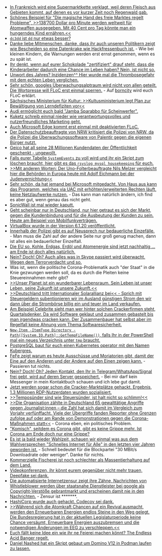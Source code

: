 * [In Frankreich wird eine Supermarktkette verklagt, weil deren Fleisch aus Gebieten kommt, auf denen es vor kurzer Zeit noch Regenwald gab.](https://netzfrauen.org/2021/04/18/amazon-4/)
* [Schönes Beispiel für "Die magische Hand des freie Marktes regelt Probleme", >>138’700 Dollar pro Minute werden weltweit für Atomwaffen ausgegeben. Mit 40 Cent pro Tag könnte man ein hungerndes Kind ernähren.<<](https://www.sonnenseite.com/de/politik/milliarden-fuers-militaer-und-millionen-menschen-hungern/)
* [`dc3dd` ist `dd` nur etwas besser?](https://scheible.it/datenspeicher-mit-dd-und-dc3dd-sichern/)
* [Danke liebe Mitmenschen, danke, dass ihr auch unseren Politikern zeigt wie Bescheiden so eine Datenkrake wie Hackfressenbuch ist.](https://netzpolitik.org/2021/ach-du-scheisse-so-reagieren-europaabgeordnete-darauf-dass-ihre-handynummer-wegen-des-facebook-lecks-im-netz-steht/) - Wie bei kleinen Kindern, die Warnungen werden erst ernst genommen, wenn es zu spät ist.
* [Ihr denkt, wenn auf eurer Schokolade "zertifiziert" drauf steht, dass die Kinderarbeiter dadurch eine Chance im Leben haben? Nein, ist nicht so.](https://www.sonnenseite.com/de/wirtschaft/zertifizierter-kakao-darf-nicht-per-se-als-nachhaltig-bezeichnet-werden/)
* [Unwort des Jahres? Inzidenzen^^ Hier wurde mal die Thrombosegefahr mit dem echten Leben verglichen.](https://blog.fefe.de/?ts=9e8396a4)
* [Sehr schön, googles Überwachungsalptraum wird nicht von allen geteilt. Die Wortpresse will FLoC erst einmal sperren.](https://www.bleepingcomputer.com/news/security/wordpress-to-automatically-disable-google-floc-on-websites/) - Auf [borncity](https://www.borncity.com/blog/2021/04/19/gegenwind-fr-googles-floc-ansatz/) wird euch FLoC erklärt.
* [Sächsisches Ministerium für Kultur: >>Kultusministerium legt Plan zur Bewältigung von Lerndefiziten vor<<](https://www.bildung.sachsen.de/blog/index.php/2021/04/16/kultusministerium-legt-plan-zur-bewaeltigung-von-lerndefiziten-vor/)
* [Audi ermöglicht euch bald "Jamba Sparabbo für Scheinwerfer".](https://www.golem.de/news/auto-shanghai-2021-audi-a6-e-tron-projiziert-games-an-die-wand-2104-155833.html)
* [Kuketz schreib einmal nieder wie verantwortungsvolles und nutzerfreundliches Marketing geht.](https://www.kuketz-blog.de/verantwortungsvolles-marketing-es-geht-auch-ohne-google-facebook-xing-und-co/)
* [Auch Microsoft Edge kommt erst einmal mit deaktivierten FLoC.](https://www.bleepingcomputer.com/news/microsoft/microsoft-disables-googles-floc-tracking-in-microsoft-edge-for-now/)
* [Der Datenschutzbeauftragte von NRW kritisiert die Polizei von NRW, da die Polizei die Überwachungssoftware von Palentir gegen die eigenen Bürger nutzt.](https://netzpolitik.org/2021/datenschutzbehoerde-nrw-einsatz-der-palantir-software-bei-der-polizei-als-rechtswidrig-gebrandmarkt/)
* [Geico hat all seine 28 Millionen Kundendaten der Öffentlichkeit geschenkt - ungewollt.](https://www.bleepingcomputer.com/news/security/geico-data-breach-exposed-customers-drivers-license-numbers/)
* [Falls eurer Tabelle `SystemEvents` zu voll wird und ihr ein Skript zum löschen braucht, hier gibt es das `rsyslog mysql housekeeping` für euch.](https://github.com/bazzline/rsyslog_mysql_housekeeping)
* [>>Mit anderen Worten: Der Uno-Folterbeauftragte Nils Melzer vergleicht hier die Behörden in Europa heute mit Adolf Eichmann bei der Judenvernichtung<<](https://blog.fefe.de/?ts=9e804bbc)
* [Sehr schön, da hat jemand bei Microsoft mitgedacht. Von Haus aus kann das Programm, welches via UAC mit erhöhten/erweiterten Rechten läuft, keine Netzlaufwerke nutzen.](http://woshub.com/how-to-access-mapped-network-drives-from-the-elevated-apps/) - Das kann man natürlich ändern, ich find es aber gut, wenn genau das nicht geht.
* [SonicWall ist mal wieder kaputt.](https://www.borncity.com/blog/2021/04/21/sonicwall-email-security-zero-day-vulnerabilities-april-20-2021/)
* [Geht scheinbar nur in Deutschland, nur hier getraut es sich der Markt, gegen die Kundenbindung und für die Ausbeutung der Kunden zu sein. Heute am Beispiel von Mobilfunkverträgen.](https://www.borncity.com/blog/2021/04/21/kostenfalle-handy-vertrag-bei-telekom-vodafone-co/)
* [VirtualBox wurde in der Version 6.1.20 veröffentlicht.](https://www.planet3dnow.de/cms/62529-virtualbox-6-1-20/)
* [Innerhalb der Polizei gibt es auf Neusprech nur bedauerliche Einzefälle.](https://netzpolitik.org/2021/rechte-und-rassistische-umtriebe-bei-der-polizei-lauter-einzelfaelle/) - Man muss die Zahl auf der andere Seite nur groß genug machen, dann ist alles ein bedauerlicher Einzelfall.
* [Die EU so, Kohle, Erdgas, Erdöl und Atomenergie sind jetzt nachhaltig ... am Ende ist doch alles natürlich.](https://netzfrauen.org/2021/04/20/greendeal/)
* [Nein? Doch! Oh? Auch alles was in Skype passiert wird überwacht. Wegen dem Terrorverdacht und so.](https://netzpolitik.org/2021/microsoft-scannt-alles-skype-chats-auf-terrorverdacht-durchleuchtet/)
* Was ist, wenn die politische Corona-Problematik auch "der Staat" in die Knie gezwungen werden soll, da es durch die Pleiten keine Steuereinnahmen mehr gibt?
* [>>Unser Planet ist ein wunderbarer Lebensraum. Sein Leben ist unser Leben, seine Zukunft ist unsere Zukunft.<<](https://www.sonnenseite.com/de/zukunft/dalai-lama-botschaft-zum-tag-der-erde/)
* [>>Deutschland tritt Internationaler Solarallianz bei<< - Sprich mit Steuergeldern subentionieren wir im Ausland günstigen Strom den wir dann über die Strombörse billig ein und teuer im Land verkaufen.](https://www.sonnenseite.com/de/politik/deutschland-tritt-internationaler-solarallianz-bei/)
* [Am Beispiel Celebrite sieht man wer hinter solchen Crackerfirmen steht, Quartalsdenker. Da wird Software geklaut und zusammen gebastelt bis man irgendwas cracken kann. Der Zusammenbauer hat selbst aber im Regelfall keine Ahnung vom Thema Softwaresicherheit.](https://www.bleepingcomputer.com/news/security/signal-ceo-gives-mobile-hacking-firm-a-taste-of-being-hacked/)
* [`New-Item -ItemType Directory -Path([System.IO.Path]::GetTempFileName())`, falls Ihr in der PowerShell mal ein neues Verzeichnis unter `tmp` braucht.](https://devblogs.microsoft.com/powershell-community/borrowing-a-built-in-powershell-command-to-create-a-temporary-folder/)
* [PostgreSQL baut für euch einen Kubernetes operator mit den Namen Kubergres.](https://www.postgresql.org/about/news/kubegres-is-available-as-open-source-2197/)
* [FeFe zeigt warum es heute Ausschüsse und Moriatorien gibt, damit der Eine auf den Anderen und der Andere auf den Einen zeigen kann.](https://blog.fefe.de/?ts=9e7fef82) - Passieren tut nichts.
* [Nein? Doch! Oh? Jeden Kontakt, den Ihr in Telegram/WhatsApp/Signal frei gebt, wird auf deren Server gespeichert.](https://www.kuketz-blog.de/whatsapp-telegram-signal-grossflaechiger-missbrauch-von-contact-discovery-moeglich/) - Bei mir darf kein Messenger in mein Kontaktbuch schauen und ich lebe gut damit.
* [Jetzt werden sogar schon die Cracker-Marktplätze gehackt. Ergebnis, 1.3 Millionen RDP-Nutzerdaten wurden sozialisiert.](https://www.bleepingcomputer.com/news/security/logins-for-13-million-windows-rdp-servers-collected-from-hacker-market/)
* [>>Temposünder sind wie Steuersünder, ist halt nicht so schlimm!<<](https://tuxproject.de/blog/2021/04/medienkritik-in-kuerze-journalistische-raserei/)
* [>>Die Organisation zählte in Deutschland 65 gewalttätige Angriffe gegen Journalist:innen – die Zahl hat sich damit im Vergleich zum Vorjahr verfünffacht. Viele der Übergriffe fanden Reporter ohne Grenzen zufolge auf oder am Rande von Demonstrationen gegen die Corona-Maßnahmen statt<<](https://netzpolitik.org/2021/rangliste-der-pressefreiheit-neue-dimension-der-gewalt-gegen-medienschaffende-in-deutschland/) - Corona eben, ein politisches Problem.
* ["Komisch", seitdem es Corona gibt, gibt es keine Grippe mehr. Ist Corona am Ende doch nur eine Grippe?](https://orbisnjus.com/2021/04/23/zero-influenza-anstatt-zero-covid-rki-es-hat-in-dieser-saison-ueberhaupt-keine-grippewelle-gegeben-sars-cov-2-von-influenza-identitaet-gestohlen/)
* [Es ist ja bald wieder Wahlzeit, schauen wir einmal was aus dem Wahlversprechen "Schnelles Internet für Alle" in den letzten vier Jahren geworden ist.](https://netzpolitik.org/2021/recht-auf-lahmes-internet-was-das-neue-telekommunikationsgesetz-bedeutet/) - Schnell bedeutet für die Blockpartei "30 MBit/s Downloadrate oder weniger". Danke für nichts.
* [Kommerzielle Fischerei ist noch schlechter als Massentierhaltung auf dem Land.](https://netzfrauen.org/2021/04/23/seaspiracy/)
* [Videokonferenzen, ihr könnt eurem gegenüber nicht mehr trauen, Deepfake sei dank.](https://blog.fefe.de/?ts=9e7ac8f6)
* [Die automatisierte Internetzensur zeigt ihre Zähne, Nachrichten von Whistleblower werden über staatsnahe Dienstleister bei google als Copyright-Verstöße gebrantmarkt und erscheinen damit nie in den Nachrichten.](https://blog.fefe.de/?ts=9e7d2a0c) - Zensur ist *******.
* [HashiCorp wurde auch gehackt. Codecov sei dank.](https://www.bleepingcomputer.com/news/security/hashicorp-is-the-latest-victim-of-codecov-supply-chain-attack/)
* [>>Während sich die Atomkraft Chancen auf ein Revival ausmacht, werden den Erneuerbaren Energien endlos Steine in den Weg gelegt. Die Bundesregierung hat in der aktuellen Legislaturperiode keine Chance versäumt, Erneuerbare Energien auszubremsen und die notwendigen Änderungen im EEG zu verschleppen.<<](https://www.sonnenseite.com/de/politik/35-jahre-nach-tschernobyl/)
* [Euch fällt keine Idee ein wie ihr ne Feierei machen könnt? The Endless Acid Banger regelt.](https://www.vitling.xyz/toys/acid-banger/)
* [Daniel Nashed hat ein Skript gebaut um Domino V12 in Podman laufen zu lassen.](http://blog.nashcom.de/nashcomblog.nsf/dx/domino-v12-community-image-on-any-container-platform.htm)
